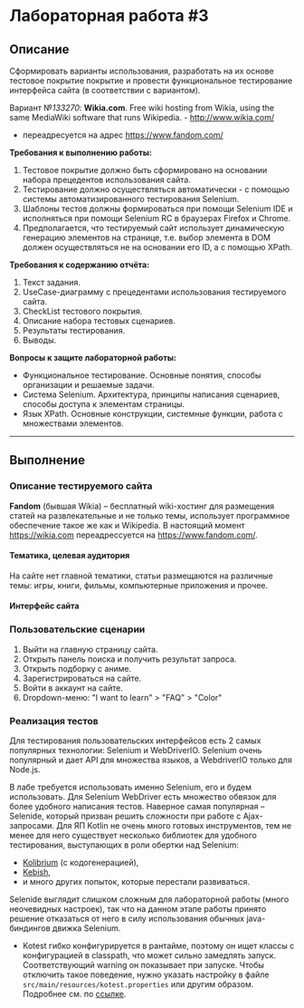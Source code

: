 # Лабораторная работа #3

## Описание

Сформировать варианты использования, разработать на их основе тестовое покрытие покрытие и провести функциональное
тестирование интерфейса сайта (в соответствии с вариантом).

Вариант №*133270*: **Wikia.com**. Free wiki hosting from Wikia, using the same MediaWiki software that runs
Wikipedia. - http://www.wikia.com/
- переадресуется на адрес https://www.fandom.com/

**Требования к выполнению работы:**

1. Тестовое покрытие должно быть сформировано на основании набора прецедентов использования сайта.
2. Тестирование должно осуществляться автоматически - с помощью системы автоматизированного тестирования Selenium.
3. Шаблоны тестов должны формироваться при помощи Selenium IDE и исполняться при помощи Selenium RC в браузерах Firefox
   и Chrome.
4. Предполагается, что тестируемый сайт использует динамическую генерацию элементов на странице, т.е. выбор элемента в
   DOM должен осуществляться не на основании его ID, а с помощью XPath.

**Требования к содержанию отчёта:**

1. Текст задания.
2. UseCase-диаграмму с прецедентами использования тестируемого сайта.
3. CheckList тестового покрытия.
4. Описание набора тестовых сценариев.
5. Результаты тестирования.
6. Выводы.

**Вопросы к защите лабораторной работы:**

- Функциональное тестирование. Основные понятия, способы организации и решаемые задачи.
- Система Selenium. Архитектура, принципы написания сценариев, способы доступа к элементам страницы.
- Язык XPath. Основные конструкции, системные функции, работа с множествами элементов.

- - -

## Выполнение

### Описание тестируемого сайта

**Fandom** (бывшая Wikia) – бесплатный wiki-хостинг для размещения статей на развлекательные и не только темы, использует
программное обеспечение такое же как и Wikipedia. В настоящий момент https://wikia.com переадресcуется
на https://www.fandom.com/.

#### Тематика, целевая аудитория

На сайте нет главной тематики, статьи размещаются на различные темы: игры, книги, фильмы, компьютерные приложения и
прочее.

#### Интерфейс сайта


### Пользовательские сценарии

1. Выйти на главную страницу сайта.
2. Открыть панель поиска и получить результат запроса.
3. Открыть подборку с аниме.
4. Зарегистрироваться на сайте.
5. Войти в аккаунт на сайте.
6. Dropdown-меню: "I want to learn" > "FAQ" > "Color"

### Реализация тестов

Для тестирования пользовательских интерфейсов есть 2 самых популярных технологии: Selenium и WebDriverIO. 
Selenium очень популярный и дает API для множества языков, а WebdriverIO только для Node.js.

В лабе требуется использовать именно Selenium, его и будем использовать. Для Selenium WebDriver есть множество обвязок
для более удобного написания тестов. Наверное самая популярная – Selenide, который призван решить сложности при работе с
Ajax-запросами.
Для ЯП Kotlin не очень много готовых инструментов, тем не менее для него существует несколько библиотек для удобного
тестирования, выступающих в роли обертки над Selenium:

- [Kolibrium](https://github.com/attila-fazekas/kolibrium/) (с кодогенерацией),
- [Kebish](https://kebish.org/),
- и много других попыток, которые перестали развиваться.

Selenide выглядит слишком сложным для лабораторной работы (много неочевидных настроек), так что на данном этапе работы
принято решение отказаться от него в силу использования обычных java-биндингов движка Selenium.

- Kotest гибко конфигурируется в рантайме, поэтому он ищет классы с конфигурацией в classpath, что может сильно
  замедлять запуск. Соответствующий warning он показывает при запуске. Чтобы отключить такое поведение, нужно указать
  настройку в файле `src/main/resources/kotest.properties` или другим образом. Подробнее см.
  по [ссылке](https://kotest.io/docs/next/framework/project-config.html#runtime-detection).
